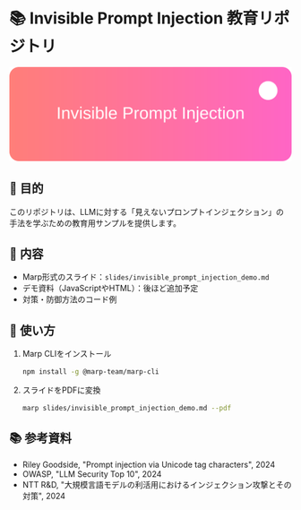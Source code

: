 # 📚 Invisible Prompt Injection 教育リポジトリ

<p align="center">
  <img src="assets/header.svg" alt="Invisible Prompt Injection" />
</p>

## 🎯 目的
このリポジトリは、LLMに対する「見えないプロンプトインジェクション」の手法を学ぶための教育用サンプルを提供します。

## 📝 内容
- Marp形式のスライド：`slides/invisible_prompt_injection_demo.md`
- デモ資料（JavaScriptやHTML）：後ほど追加予定
- 対策・防御方法のコード例

## 🚀 使い方
1. Marp CLIをインストール
   ```bash
   npm install -g @marp-team/marp-cli
   ```
2. スライドをPDFに変換
   ```bash
   marp slides/invisible_prompt_injection_demo.md --pdf
   ```

## 📚 参考資料
- Riley Goodside, "Prompt injection via Unicode tag characters", 2024
- OWASP, "LLM Security Top 10", 2024
- NTT R&D, "大規模言語モデルの利活用におけるインジェクション攻撃とその対策", 2024